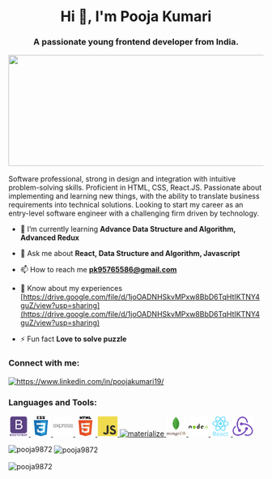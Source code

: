 <h1 align="center">Hi 👋, I'm Pooja Kumari</h1>
<h3 align="center">A passionate young frontend developer from India.</h3>
<img src="https://www.aalpha.net/wp-content/uploads/2020/12/full-stack-development.gif" width="1000px" height="219px">

Software professional, strong in design and integration with intuitive problem-solving skills. Proficient in HTML, CSS, React.JS. Passionate about implementing and learning new things, with the ability to translate business requirements into technical solutions. Looking to start my career as an entry-level software engineer with a challenging firm driven by technology.

- 🌱 I’m currently learning **Advance Data Structure and Algorithm, Advanced Redux**

- 💬 Ask me about **React, Data Structure and Algorithm, Javascript**

- 📫 How to reach me **pk95765586@gmail.com**

- 📄 Know about my experiences [https://drive.google.com/file/d/1joOADNHSkvMPxw8BbD6TqHtIKTNY4guZ/view?usp=sharing](https://drive.google.com/file/d/1joOADNHSkvMPxw8BbD6TqHtIKTNY4guZ/view?usp=sharing)

- ⚡ Fun fact **Love to solve puzzle**

<h3 align="left">Connect with me:</h3>
<p align="left">
<a href="https://linkedin.com/in/https://www.linkedin.com/in/poojakumari19/" target="blank"><img align="center" src="https://raw.githubusercontent.com/rahuldkjain/github-profile-readme-generator/master/src/images/icons/Social/linked-in-alt.svg" alt="https://www.linkedin.com/in/poojakumari19/" height="30" width="40" /></a>
</p>

<h3 align="left">Languages and Tools:</h3>
<p align="left"> <a href="https://getbootstrap.com" target="_blank" rel="noreferrer"> <img src="https://raw.githubusercontent.com/devicons/devicon/master/icons/bootstrap/bootstrap-plain-wordmark.svg" alt="bootstrap" width="40" height="40"/> </a> <a href="https://www.w3schools.com/css/" target="_blank" rel="noreferrer"> <img src="https://raw.githubusercontent.com/devicons/devicon/master/icons/css3/css3-original-wordmark.svg" alt="css3" width="40" height="40"/> </a> <a href="https://expressjs.com" target="_blank" rel="noreferrer"> <img src="https://raw.githubusercontent.com/devicons/devicon/master/icons/express/express-original-wordmark.svg" alt="express" width="40" height="40" color="yellow"/> </a> <a href="https://www.w3.org/html/" target="_blank" rel="noreferrer"> <img src="https://raw.githubusercontent.com/devicons/devicon/master/icons/html5/html5-original-wordmark.svg" alt="html5" width="40" height="40"/> </a> <a href="https://developer.mozilla.org/en-US/docs/Web/JavaScript" target="_blank" rel="noreferrer"> <img src="https://raw.githubusercontent.com/devicons/devicon/master/icons/javascript/javascript-original.svg" alt="javascript" width="40" height="40"/> </a> <a href="https://materializecss.com/" target="_blank" rel="noreferrer"> <img src="https://raw.githubusercontent.com/prplx/svg-logos/5585531d45d294869c4eaab4d7cf2e9c167710a9/svg/materialize.svg" alt="materialize" width="40" height="40"/> </a> <a href="https://www.mongodb.com/" target="_blank" rel="noreferrer"> <img src="https://raw.githubusercontent.com/devicons/devicon/master/icons/mongodb/mongodb-original-wordmark.svg" alt="mongodb" width="40" height="40"/> </a> <a href="https://nodejs.org" target="_blank" rel="noreferrer"> <img src="https://raw.githubusercontent.com/devicons/devicon/master/icons/nodejs/nodejs-original-wordmark.svg" alt="nodejs" width="40" height="40"/> </a> <a href="https://reactjs.org/" target="_blank" rel="noreferrer"> <img src="https://raw.githubusercontent.com/devicons/devicon/master/icons/react/react-original-wordmark.svg" alt="react" width="40" height="40"/> </a> <a href="https://redux.js.org" target="_blank" rel="noreferrer"> <img src="https://raw.githubusercontent.com/devicons/devicon/master/icons/redux/redux-original.svg" alt="redux" width="40" height="40"/> </a> </p>

<p><img align="left" src="https://github-readme-stats.vercel.app/api/top-langs?username=pooja9872&show_icons=true&locale=en&layout=compact" alt="pooja9872" /></p>

<p>&nbsp;<img align="center" src="https://github-readme-stats.vercel.app/api?username=pooja9872&show_icons=true&locale=en" alt="pooja9872" /></p>

<p><img align="center" src="https://github-readme-streak-stats.herokuapp.com/?user=pooja9872&" alt="pooja9872" /></p>


